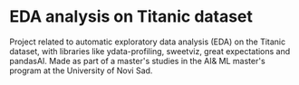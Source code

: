 # EDA analysis on Titanic dataset

Project related to automatic exploratory data analysis (EDA) on the Titanic dataset, with libraries like ydata-profiling, sweetviz, great expectations and pandasAI. Made as part of a master's studies in the AI ​​& ML master's program at the University of Novi Sad.


